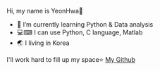 Hi, my name is YeonHwa🙍
- 🌱 I’m currently learning Python & Data analysis
- 💻⌨ I can use Python, C language, Matlab
- 🌏 I living in Korea

I'll work hard to fill up my space⭐
[My Github](https://github.com/hwas2)

<!--
**hwas2/hwas2** is a ✨ _special_ ✨ repository because its `README.md` (this file) appears on your GitHub profile.

Here are some ideas to get you started:

My name is YeonHwa🙍
- 🌱 I’m currently learning Python & Data analysis
- 💻⌨ I can use Python, C language, Matlab
- 🌏 I lived in Korea
- 📫 How to reach me: `jyh2385@gmail.com`

I'll work hard to fill up my space⭐
[My Github](https://github.com/hwas2)
Collaboration is always welcome🙌
